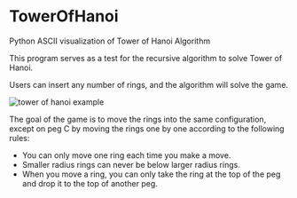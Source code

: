 # TowerOfHanoi
Python ASCII visualization of Tower of Hanoi Algorithm

This program serves as a test for the recursive algorithm to solve Tower of Hanoi. 

Users can insert any number of rings, and the algorithm will solve the game. 

![tower of hanoi example](andy-yang6187/TowerOfHanoi/blob/main/images/towerofhanoi.PNG?)

The goal of the game is to move the rings into the same configuration, except on peg C by moving the rings one by one according to the following rules:

* You can only move one ring each time you make a move.
* Smaller radius rings can never be below larger radius rings.
* When you move a ring, you can only take the ring at the top of the peg and drop it to the top of another peg.
